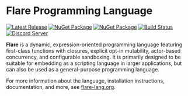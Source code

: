 # Flare Programming Language

[![Latest Release](https://img.shields.io/github/release/flare-lang/flare/all.svg)](https://github.com/flare-lang/flare/releases)
[![NuGet Package](https://img.shields.io/nuget/v/flare.svg)](https://www.nuget.org/packages/flare)
[![NuGet Package](https://img.shields.io/nuget/v/libflare.svg)](https://www.nuget.org/packages/libflare)
[![Build Status](https://ci.appveyor.com/api/projects/status/github/flare-lang/flare?svg=true)](https://ci.appveyor.com/project/flare-lang/flare)
[![Discord Server](https://discordapp.com/api/guilds/473031281396023317/widget.png)](https://discord.gg/EWXVkJ2)

**Flare** is a dynamic, expression-oriented programming language featuring
first-class functions with closures, explicit opt-in mutability, actor-based
concurrency, and configurable sandboxing. It is primarily designed to be
suitable for embedding as a scripting language in larger applications, but can
also be used as a general-purpose programming language.

For more information about the language, installation instructions,
documentation, and more, see [flare-lang.org](https://flare-lang.org).
